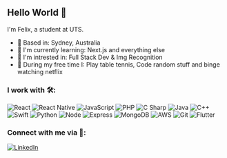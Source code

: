 ## Hello World 👋
I'm Felix, a student at UTS.
- 🦘 Based in: Sydney, Australia
- 🌱 I'm currently learning: Next.js and everything else
- 🧠 I'm intrested in: Full Stack Dev & Img Recognition
- 🏓 During my free time I: Play table tennis, Code random stuff and binge watching netflix

### I work with 🛠️:
<p>
  <img alt="React" src="https://img.shields.io/badge/React-61DAFB?logo=react&logoColor=white&style=for-the-badge" />
  <img alt="React Native" src="https://img.shields.io/badge/React Native-61DAFB?logo=react&logoColor=white&style=for-the-badge" />
  <img alt="JavaScript" src="https://img.shields.io/badge/JavaScript-F7DF1E?logo=javascript&logoColor=white&style=for-the-badge" />
  <img alt="PHP" src="https://img.shields.io/badge/PHP-777BB4?logo=php&logoColor=white&style=for-the-badge" />
  <img alt="C Sharp" src="https://img.shields.io/badge/C%23-239120?logo=c-sharp&logoColor=white&style=for-the-badge" />
  <img alt="Java" src="https://img.shields.io/badge/Java-007396?logo=java&logoColor=white&style=for-the-badge" />
  <img alt="C++" src="https://img.shields.io/badge/C++-00599C?logo=c%2B%2B&logoColor=white&style=for-the-badge" />
  <img alt="Swift" src="https://img.shields.io/badge/Swift-FA7343?logo=swift&logoColor=white&style=for-the-badge" />
  <img alt="Python" src="https://img.shields.io/badge/Python-3776AB?logo=python&logoColor=white&style=for-the-badge" />
  <img alt="Node" src="https://img.shields.io/badge/Node.js-339933?logo=node.js&logoColor=white&style=for-the-badge" />
  <img alt="Express" src="https://img.shields.io/badge/Express.js-000000?logo=express&logoColor=white&style=for-the-badge" />
  <img alt="MongoDB" src="https://img.shields.io/badge/MongoDB-47A248?logo=mongodb&logoColor=white&style=for-the-badge" />
  <img alt="AWS" src="https://img.shields.io/badge/AWS-232F3E?logo=amazon-aws&logoColor=white&style=for-the-badge" />
  <img alt="Git" src="https://img.shields.io/badge/Git-F05032?logo=git&logoColor=white&style=for-the-badge" />
  <img alt="Flutter" src="https://img.shields.io/badge/Flutter-2AAFED?logo=flutter&logoColor=white&style=for-the-badge" />
</p>

### Connect with me via 📲:

[<img alt="LinkedIn" src="https://img.shields.io/badge/Felix-0A66C2?logo=linkedin&logoColor=white&style=for-the-badge" />](https://www.linkedin.com/in/felix-ehalim/)
